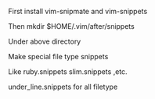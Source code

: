 First install vim-snipmate and vim-snippets

Then mkdir $HOME/.vim/after/snippets

Under above directory

Make special file type snippets

Like ruby.snippets slim.snippets ,etc.

under_line.snippets for all filetype 
